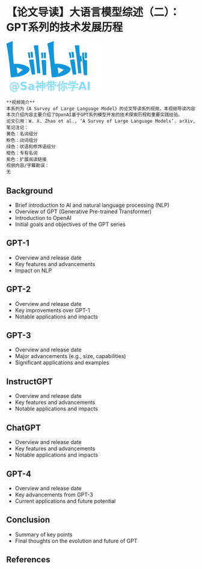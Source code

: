 # 【论文导读】大语言模型综述（二）：GPT系列的技术发展历程

<img src="../../../../assets/sakura_logo.png" alt="Sa神带你学AI" width="50%">

```markdown
**视频简介** 
本系列为《A Survey of Large Language Model》的论文导读系列视频，本视频导读内容为论文的第二章的后半部分，即第二章Overview下的2.2 Technical Evolution of GPT-series Models。
本次介绍内容主要介绍了OpenAI基于GPT系列模型开发的技术探索历程和重要实践经验。  
论文引用：W. X. Zhao et al., ‘A Survey of Large Language Models’. arXiv, Nov. 24, 2023. doi: 10.48550/arXiv.2303.18223.  
笔记注记：
黄色：名词组分
粉色：动词组分
绿色：状语和修饰语组分
橙色：专有名词
紫色：扩展阅读链接
视频内容/字幕勘误：  
无
```

## Background

   - Brief introduction to AI and natural language processing (NLP)
   - Overview of GPT (Generative Pre-trained Transformer)
   - Introduction to OpenAI
   - Initial goals and objectives of the GPT series

## GPT-1

   - Overview and release date
   - Key features and advancements
   - Impact on NLP

## GPT-2
   - Overview and release date
   - Key improvements over GPT-1
   - Notable applications and impacts

## GPT-3

- Overview and release date
- Major advancements (e.g., size, capabilities)
- Significant applications and examples

## InstructGPT

- Overview and release date
- Key features and advancements
- Notable applications and impacts

## ChatGPT

- Overview and release date
- Key features and advancements
- Notable applications and impacts

## GPT-4

- Overview and release date
- Key advancements from GPT-3
- Current applications and future potential

## Conclusion

- Summary of key points
- Final thoughts on the evolution and future of GPT

## References